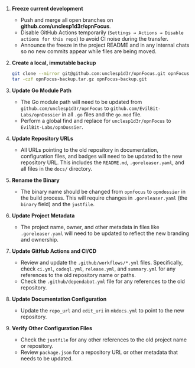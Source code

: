 1. **Freeze current development**
   - Push and merge all open branches on **github.com/unclesp1d3r/opnFocus**.
   - Disable GitHub Actions temporarily (`Settings → Actions → Disable actions for this repo`) to avoid CI noise during the transfer.
   - Announce the freeze in the project README and in any internal chats so no new commits appear while files are being moved.

2. **Create a local, immutable backup**

   ```bash
   git clone --mirror git@github.com:unclesp1d3r/opnFocus.git opnFocus-backup.git
   tar -czf opnFocus-backup.tar.gz opnFocus-backup.git
   ```

3. **Update Go Module Path**
   - The Go module path will need to be updated from `github.com/unclesp1d3r/opnFocus` to `github.com/EvilBit-Labs/opnDossier` in all `.go` files and the `go.mod` file.
   - Perform a global find and replace for `unclesp1d3r/opnFocus` to `EvilBit-Labs/opnDossier`.

4. **Update Repository URLs**
   - All URLs pointing to the old repository in documentation, configuration files, and badges will need to be updated to the new repository URL. This includes the `README.md`, `.goreleaser.yaml`, and all files in the `docs/` directory.

5. **Rename the Binary**
   - The binary name should be changed from `opnfocus` to `opndossier` in the build process. This will require changes in `.goreleaser.yaml` (the `binary` field) and the `justfile`.

6. **Update Project Metadata**
   - The project name, owner, and other metadata in files like `.goreleaser.yaml` will need to be updated to reflect the new branding and ownership.

7. **Update GitHub Actions and CI/CD**
    - Review and update the `.github/workflows/*.yml` files. Specifically, check `ci.yml`, `codeql.yml`, `release.yml`, and `summary.yml` for any references to the old repository name or paths.
    - Check the `.github/dependabot.yml` file for any references to the old repository.

8. **Update Documentation Configuration**
    - Update the `repo_url` and `edit_uri` in `mkdocs.yml` to point to the new repository.

9. **Verify Other Configuration Files**
    - Check the `justfile` for any other references to the old project name or repository.
    - Review `package.json` for a repository URL or other metadata that needs to be updated.
